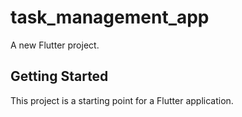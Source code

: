 # task_management_app

A new Flutter project.

## Getting Started

This project is a starting point for a Flutter application.


